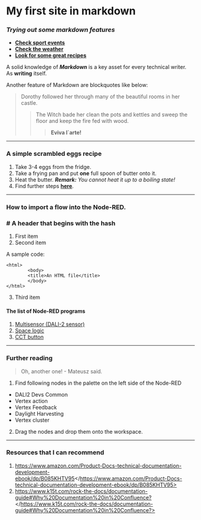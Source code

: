# My first site in markdown

### _Trying out some markdown features_

- __[Check sport events](https://sport.onet.pl/ "Sport by onet")__
- __[Check the weather](https://www.accuweather.com/)__
- **[Look for some great recipes](https://aniagotuje.pl/ "Great recipes by the polish cookmaster")**

A solid knowledge of ***Markdown*** is a key asset for every technical writer.  
As **writing** itself.  

Another feature of Markdown are blockquotes like below:

> Dorothy followed her through many of the beautiful rooms in her castle.
>> The Witch bade her clean the pots and kettles and sweep the floor and keep the fire fed with wood.
>>> **Eviva l\`arte!**

***

### A simple scrambled eggs recipe

1. Take 3-4 eggs from the fridge.
2. Take a frying pan and put **one** full spoon of butter onto it.
3. Heat the butter.
    ***Remark:*** *You cannot heat it up to a boiling state!*
4. Find further steps __[here](https://kuchnialidla.pl/jajecznica-na-3-sposoby)__.

***

### How to import a flow into the Node-RED.

### # A header that begins with the hash
1. First item
2. Second item
  
  A sample code:
```
<html>
		<body>
		<title>An HTML file</title>
		</body>
</html>
```
3. Third item

#### The list of Node-RED programs

1. [Multisensor (DALI-2 sensor)](https://glamox.atlassian.net/wiki/spaces/E2D/pages/2089353231)
2. [Space logic](https://glamox.atlassian.net/wiki/spaces/E2D/pages/2067726358/Space+logic)
3. [CCT button](https://glamox.atlassian.net/wiki/spaces/E2D/pages/2045181962/CCT+button)

***

### Further reading


> Oh, another one! - Mateusz said.

1. Find following nodes in the palette on the left side of the Node-RED
  * DALI2 Devs Common
  * Vertex action
  * Vertex Feedback
  * Daylight Harvesting
  * Vertex cluster 
2. Drag the nodes and drop them onto the workspace.

---

### Resources that I can recommend

1. <https://www.amazon.com/Product-Docs-technical-documentation-development-ebook/dp/B085KHTV95></https://www.amazon.com/Product-Docs-technical-documentation-development-ebook/dp/B085KHTV95>
2. <https://www.k15t.com/rock-the-docs/documentation-guide#Why%20Documentation%20in%20Confluence?></https://www.k15t.com/rock-the-docs/documentation-guide#Why%20Documentation%20in%20Confluence?>
